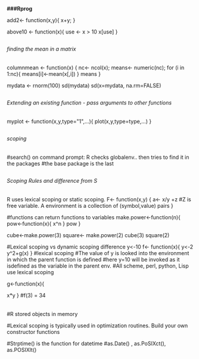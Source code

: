 **###Rprog**

add2<- function(x,y){
  x+y;
 }

 above10 <- function(x){
  use <- x > 10
  x[use] 
}

## <h6>finding the mean in a matrix
columnmean <- function(x)
{
  nc<- ncol(x);
  means<- numeric(nc);
  for (i in 1:nc){
    means[i]<-mean(x[,i])
  }
  means
}

mydata <- rnorm(100)
sd(mydata)
sd(x=mydata, na.rm=FALSE)

## <h6>Extending an existing function - pass arguments to other functions
myplot <- function(x,y,type="1",...){
  plot(x,y,type=type,...)
}


## <h6>scoping
#search() on command prompt: R checks globalenv.. then tries to find it in the packages
#the base package is the last

## <h6>Scoping Rules and difference from S
R uses lexical scoping or static scoping.
F<- function(x,y)
{
  a<- x/y +z
  #Z is free variable. A environment is a collection of (symbol,value) pairs
}

#functions can return functions to variables
make.power<-function(n){
  pow<-function(x){
    x^n
  }
  pow
}

cube<-make.power(3)
square<- make.power(2)
cube(3)
square(2)

#Lexical scoping vs dynamic scoping difference
y<-10
f<- function(x){
  y<-2
  y^2+g(x)
}
#lexical scoping
#The value of y is looked into the environment in which the parent function is defined
#here y=10 will be invoked as it isdefined as the variable in the parent env. 
#All scheme, perl, python, Lisp use lexical scoping

g<-function(x){ 
  
  x*y
}
#f(3) = 34


## <h6>
#R stored objects in memory


#Lexical scoping is typically used in optimization routines. Build your own constructor functions

#Strptime() is the function for datetime
#as.Date() , as.PoSIXct(), as.POSIXlt()
